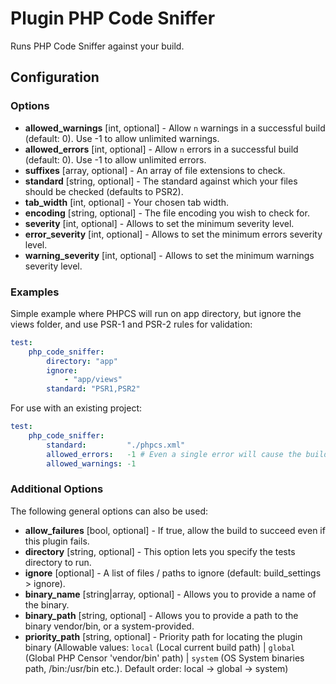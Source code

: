 Plugin PHP Code Sniffer
=======================

Runs PHP Code Sniffer against your build.

Configuration
-------------

### Options

* **allowed_warnings** [int, optional] - Allow `n` warnings in a successful build (default: 0). 
  Use -1 to allow unlimited warnings.
* **allowed_errors** [int, optional] - Allow `n` errors in a successful build (default: 0). 
  Use -1 to allow unlimited errors.
* **suffixes** [array, optional] - An array of file extensions to check.
* **standard** [string, optional] - The standard against which your files should be checked (defaults to PSR2).
* **tab_width** [int, optional] - Your chosen tab width.
* **encoding** [string, optional] - The file encoding you wish to check for.
* **severity** [int, optional] - Allows to set the minimum severity level.
* **error_severity** [int, optional] - Allows to set the minimum errors severity level.
* **warning_severity** [int, optional] - Allows to set the minimum warnings severity level.

### Examples

Simple example where PHPCS will run on app directory, but ignore the views folder, and use PSR-1 and PSR-2 rules for 
validation:

```yml
test:
    php_code_sniffer:
        directory: "app"
        ignore:
            - "app/views"
        standard: "PSR1,PSR2"
```

For use with an existing project:
```yml
test:
    php_code_sniffer:
        standard:         "./phpcs.xml"
        allowed_errors:   -1 # Even a single error will cause the build to fail. -1 = unlimited
        allowed_warnings: -1
```

### Additional Options

The following general options can also be used: 

* **allow_failures** [bool, optional] - If true, allow the build to succeed even if this plugin fails.
* **directory** [string, optional] - This option lets you specify the tests directory to run.
* **ignore** [optional] - A list of files / paths to ignore (default: build_settings > ignore).
* **binary_name** [string|array, optional] - Allows you to provide a name of the binary.
* **binary_path** [string, optional] - Allows you to provide a path to the binary vendor/bin, or a system-provided.
* **priority_path** [string, optional] - Priority path for locating the plugin binary (Allowable values: 
  `local` (Local current build path) | 
  `global` (Global PHP Censor 'vendor/bin' path) |
  `system` (OS System binaries path, /bin:/usr/bin etc.). 
  Default order: local -> global -> system)
